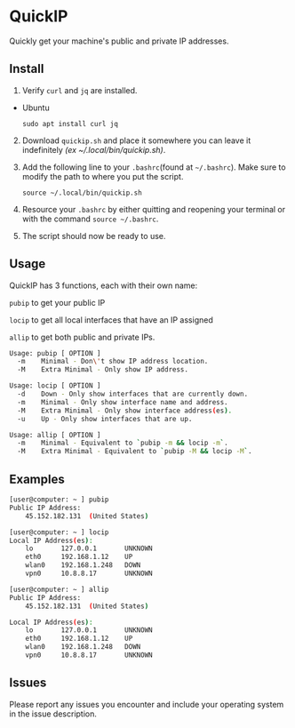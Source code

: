 # QuickIP
Quickly get your machine's public and private IP addresses.

## Install

1. Verify `curl` and `jq` are installed.
  * Ubuntu

    ```
    sudo apt install curl jq
    ```

2. Download `quickip.sh` and place it somewhere you can leave it indefinitely *(ex ~/.local/bin/quickip.sh)*.
3. Add the following line to your `.bashrc`(found at `~/.bashrc`). Make sure to modify the path to where you put the script.

    ```
    source ~/.local/bin/quickip.sh
    ```

4. Resource your `.bashrc` by either quitting and reopening your terminal or with the command `source ~/.bashrc`.
5. The script should now be ready to use.

## Usage

QuickIP has 3 functions, each with their own name:

`pubip` to get your public IP

`locip` to get all local interfaces that have an IP assigned

`allip` to get both public and private IPs.

```sh
Usage: pubip [ OPTION ]
  -m    Minimal - Don\'t show IP address location.
  -M    Extra Minimal - Only show IP address.
```

```sh
Usage: locip [ OPTION ]
  -d    Down - Only show interfaces that are currently down.
  -m    Minimal - Only show interface name and address.
  -M    Extra Minimal - Only show interface address(es).
  -u    Up - Only show interfaces that are up.
```

```sh
Usage: allip [ OPTION ]
  -m    Minimal - Equivalent to `pubip -m && locip -m`.
  -M    Extra Minimal - Equivalent to `pubip -M && locip -M`.
```

## Examples

```sh
[user@computer: ~ ] pubip
Public IP Address:
	45.152.182.131	(United States)
```
```sh
[user@computer: ~ ] locip
Local IP Address(es):
	lo     	 127.0.0.1    	 UNKNOWN
	eth0   	 192.168.1.12  	 UP     
	wlan0  	 192.168.1.248	 DOWN   
	vpn0	 10.8.8.17    	 UNKNOWN
```
```sh
[user@computer: ~ ] allip
Public IP Address:
	45.152.182.131	(United States)

Local IP Address(es):
	lo     	 127.0.0.1    	 UNKNOWN
	eth0   	 192.168.1.12  	 UP     
	wlan0  	 192.168.1.248	 DOWN   
	vpn0	 10.8.8.17    	 UNKNOWN
```

## Issues

Please report any issues you encounter and include your operating system in the issue description.
